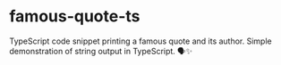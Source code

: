 # famous-quote-ts
TypeScript code snippet printing a famous quote and its author. Simple demonstration of string output in TypeScript. 🗣️✨
